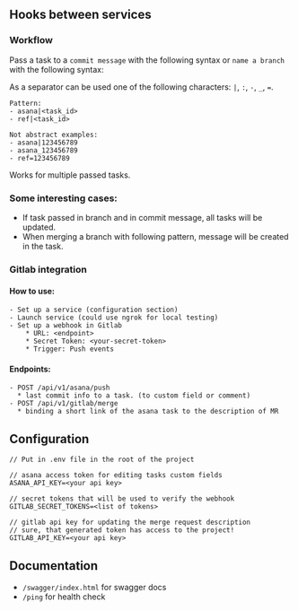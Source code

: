 ## Hooks between services

### Workflow

Pass a task to a `commit message` with the following syntax or `name a branch` with the following syntax:

As a separator can be used one of the following characters: `|`, `:`, `-`, `_`, `=`.

```text
Pattern:
- asana|<task_id>
- ref|<task_id>

Not abstract examples:
- asana|123456789
- asana_123456789
- ref=123456789
```

Works for multiple passed tasks.

### Some interesting cases:

- If task passed in branch and in commit message, all tasks will be updated.
- When merging a branch with following pattern, message will be created in the task.

### Gitlab integration

#### How to use:

```text
- Set up a service (configuration section)
- Launch service (could use ngrok for local testing)
- Set up a webhook in Gitlab
    * URL: <endpoint>
    * Secret Token: <your-secret-token>
    * Trigger: Push events
```

#### Endpoints:

```text
- POST /api/v1/asana/push
  * last commit info to a task. (to custom field or comment)
- POST /api/v1/gitlab/merge
  * binding a short link of the asana task to the description of MR
```

## Configuration

```text
// Put in .env file in the root of the project

// asana access token for editing tasks custom fields
ASANA_API_KEY=<your api key>

// secret tokens that will be used to verify the webhook
GITLAB_SECRET_TOKENS=<list of tokens> 

// gitlab api key for updating the merge request description
// sure, that generated token has access to the project!
GITLAB_API_KEY=<your api key>
```

## Documentation

- `/swagger/index.html` for swagger docs
- `/ping` for health check
